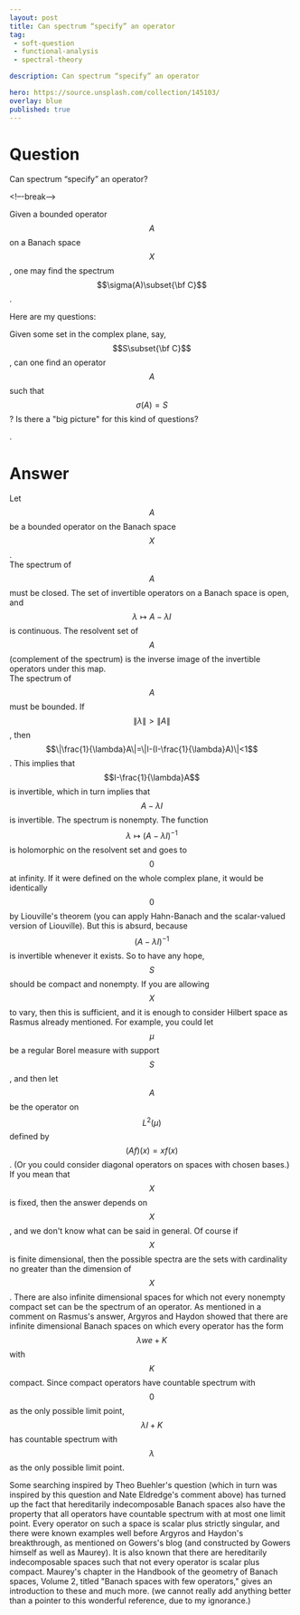 ```yaml
---
layout: post
title: Can spectrum “specify” an operator
tag:
 - soft-question
 - functional-analysis
 - spectral-theory

description: Can spectrum “specify” an operator

hero: https://source.unsplash.com/collection/145103/
overlay: blue 
published: true
---
```


# Question 

Can spectrum “specify” an operator?

<!–-break-–>


Given a bounded operator $$A$$ on a Banach space $$X$$, one may find the spectrum $$\sigma(A)\subset{\bf C}$$.
 
Here are my questions:


Given some set in the complex plane, say, $$S\subset{\bf C}$$, can one find an operator $$A$$ such that $$\sigma(A)=S$$? 
Is there a "big picture" for this kind of questions?


.


# Answer 


Let $$A$$ be a bounded operator on the Banach space $$X$$.  
The spectrum of $$A$$ must be closed. The set of invertible operators on a Banach space is open, and $$\lambda\mapsto A-\lambda I$$ is continuous.  The resolvent set of $$A$$ (complement of the spectrum) is the inverse image of the invertible operators under this map.  
The spectrum of $$A$$ must be bounded. If $$\|\lambda\|>\|A\|$$, then $$\|\frac{1}{\lambda}A\|=\|I-(I-\frac{1}{\lambda}A)\|<1$$. This implies that $$I-\frac{1}{\lambda}A$$ is invertible, which in turn implies that $$A-\lambda I$$ is invertible.
The spectrum is nonempty.  The function $$\lambda\mapsto (A-\lambda I)^{-1}$$ is holomorphic on the resolvent set and goes to $$0$$ at infinity.  If it were defined on the whole complex plane, it would be identically $$0$$ by Liouville's theorem (you can apply Hahn-Banach and the scalar-valued version of Liouville).  But this is absurd, because $$(A-\lambda I)^{-1}$$ is invertible whenever it exists.
So to have any hope, $$S$$ should be compact and nonempty.  If you are allowing $$X$$ to vary, then this is sufficient, and it is enough to consider Hilbert space as Rasmus already mentioned.  For example, you could let $$\mu$$ be a regular Borel measure with support $$S$$, and then let $$A$$ be the operator on $$L^2(\mu)$$ defined by $$(Af)(x)=xf(x)$$.  (Or you could consider diagonal operators on spaces with chosen bases.)
If you mean that $$X$$ is fixed, then the answer depends on $$X$$, and we don't know what can be said in general.  Of course if $$X$$ is finite dimensional, then the possible spectra are the sets with cardinality no greater than the dimension of $$X$$.  There are also infinite dimensional spaces for which not every nonempty compact set can be the spectrum of an operator.  As mentioned in a comment on Rasmus's answer, Argyros and Haydon showed that there are infinite dimensional Banach spaces on which every operator has the form $$\lambda we +K$$ with $$K$$ compact.  Since compact operators have countable spectrum with $$0$$ as the only possible limit point, $$\lambda I+K$$ has countable spectrum with $$\lambda$$ as the only possible limit point. 

Some searching inspired by Theo Buehler's question (which in turn was inspired by this question and Nate Eldredge's comment above) has turned up the fact that hereditarily indecomposable Banach spaces also have the property that all operators have countable spectrum with at most one limit point.  Every operator on such a space is scalar plus strictly singular, and there were known examples well before Argyros and Haydon's breakthrough, as mentioned on Gowers's blog (and constructed by Gowers himself as well as Maurey).  It is also known that there are hereditarily indecomposable spaces such that not every operator is scalar plus compact.  Maurey's chapter in the Handbook of the geometry of Banach spaces, Volume 2, titled "Banach spaces with few operators," gives an introduction to these and much more.  (we cannot really add anything better than a pointer to this wonderful reference, due to my ignorance.)

